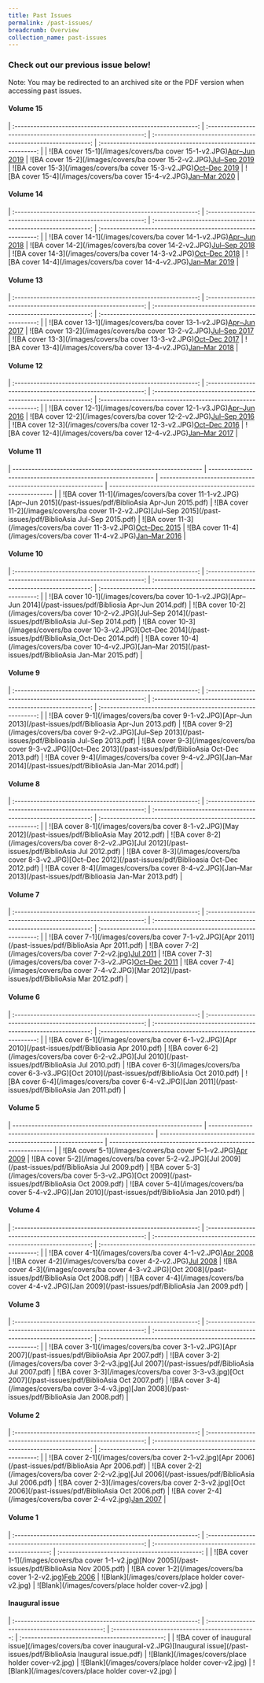 ```yaml
---
title: Past Issues
permalink: /past-issues/
breadcrumb: Overview
collection_name: past-issues
---
```

### Check out our previous issue below!
Note: You may be redirected to an archived site or the PDF version when accessing past issues. 

#### Volume 15

| :----------------------------------------------------------: | :----------------------------------------------------------: | :----------------------------------------------------------: | :----------------------------------------------------------: |
| ![BA cover 15-1](/images/covers/ba cover 15-1-v2.JPG)[Apr–Jun 2019](http://www.nlb.gov.sg/biblioasia/vol-15-issue-1/) | ![BA cover 15-2](/images/covers/ba cover 15-2-v2.JPG)[Jul–Sep 2019](http://www.nlb.gov.sg/biblioasia/home-page/) | ![BA cover 15-3](/images/covers/ba cover 15-3-v2.JPG)[Oct–Dec 2019](http://www.nlb.gov.sg/biblioasia/vol-15-issue-3/) | ![BA cover 15-4](/images/covers/ba cover 15-4-v2.JPG)[Jan–Mar 2020](http://www.nlb.gov.sg/biblioasia/vol-15-issue-4/) |

#### Volume 14

| :----------------------------------------------------------: | :----------------------------------------------------------: | :----------------------------------------------------------: | :----------------------------------------------------------: |
| ![BA cover 14-1](/images/covers/ba cover 14-1-v2.JPG)[Apr–Jun 2018](http://www.nlb.gov.sg/biblioasia/vol-14-issue-1-apr-jun-2018/) | ![BA cover 14-2](/images/covers/ba cover 14-2-v2.JPG)[Jul–Sep 2018](http://www.nlb.gov.sg/biblioasia/past-issues/vol-14-issue-2-jul-sep-2018/) | ![BA cover 14-3](/images/covers/ba cover 14-3-v2.JPG)[Oct–Dec 2018](http://www.nlb.gov.sg/biblioasia/vol-14-issue-3/) | ![BA cover 14-4](/images/covers/ba cover 14-4-v2.JPG)[Jan–Mar 2019](http://www.nlb.gov.sg/biblioasia/vol-14-issue-4/) |

#### Volume 13

| :----------------------------------------------------------: | :----------------------------------------------------------: | :----------------------------------------------------------: | :----------------------------------------------------------: |
| ![BA cover 13-1](/images/covers/ba cover 13-1-v2.JPG)[Apr–Jun 2017](http://www.nlb.gov.sg/biblioasia/volume-13-issue-1-may-to-jul-2017/) | ![BA cover 13-2](/images/covers/ba cover 13-2-v2.JPG)[Jul–Sep 2017](http://www.nlb.gov.sg/biblioasia/vol-13-issue-2-jul-sept-2017/) | ![BA cover 13-3](/images/covers/ba cover 13-3-v2.JPG)[Oct–Dec 2017](http://www.nlb.gov.sg/biblioasia/vol13-issue-3/) | ![BA cover 13-4](/images/covers/ba cover 13-4-v2.JPG)[Jan–Mar 2018](http://www.nlb.gov.sg/biblioasia/vol-13-issue-4/) |

#### Volume 12

| :----------------------------------------------------------: | :----------------------------------------------------------: | :----------------------------------------------------------: | :----------------------------------------------------------: |
| ![BA cover 12-1](/images/covers/ba cover 12-1-v3.JPG)[Apr–Jun 2016](http://www.nlb.gov.sg/biblioasia/vol-12-issue-1-april-jun-2016/) | ![BA cover 12-2](/images/covers/ba cover 12-2-v2.JPG)[Jul–Sep 2016](http://www.nlb.gov.sg/biblioasia/vol-12-issue-2-jul-sep-2016/) | ![BA cover 12-3](/images/covers/ba cover 12-3-v2.JPG)[Oct–Dec 2016](http://www.nlb.gov.sg/biblioasia/vol-12-issue-3-oct-dec-2016/) | ![BA cover 12-4](/images/covers/ba cover 12-4-v2.JPG)[Jan–Mar 2017](http://www.nlb.gov.sg/biblioasia/volume-12-issue-4-jan-mar-2017/) |

#### Volume 11

| ------------------------------------------------------------ | ------------------------------------------------------------ | ------------------------------------------------------------ | ------------------------------------------------------------ |
| ![BA cover 11-1](/images/covers/ba cover 11-1-v2.JPG)[Apr–Jun 2015](/past-issues/pdf/BiblioAsia Apr-Jun 2015.pdf) | ![BA cover 11-2](/images/covers/ba cover 11-2-v2.JPG)[Jul–Sep 2015](/past-issues/pdf/BiblioAsia Jul-Sep 2015.pdf) | ![BA cover 11-3](/images/covers/ba cover 11-3-v2.JPG)[Oct–Dec 2015](https://www.nlb.gov.sg/Browse/BiblioAsia.aspx) | ![BA cover 11-4](/images/covers/ba cover 11-4-v2.JPG)[Jan–Mar 2016](http://www.nlb.gov.sg/biblioasia/vol-11-issue-4-jan-mar-2016/) |

#### Volume 10

| :----------------------------------------------------------: | :----------------------------------------------------------: | :----------------------------------------------------------: | :----------------------------------------------------------: |
| ![BA cover 10-1](/images/covers/ba cover 10-1-v2.JPG)[Apr–Jun 2014](/past-issues/pdf/Bibliosia Apr-Jun 2014.pdf) | ![BA cover 10-2](/images/covers/ba cover 10-2-v2.JPG)[Jul–Sep 2014](/past-issues/pdf/BiblioAsia Jul-Sep 2014.pdf) | ![BA cover 10-3](/images/covers/ba cover 10-3-v2.JPG)[Oct–Dec 2014](/past-issues/pdf/BiblioAsia_Oct-Dec 2014.pdf) | ![BA cover 10-4](/images/covers/ba cover 10-4-v2.JPG)[Jan–Mar 2015](/past-issues/pdf/BiblioAsia Jan-Mar 2015.pdf) |

#### Volume 9

| :----------------------------------------------------------: | :----------------------------------------------------------: | :----------------------------------------------------------: | :----------------------------------------------------------: |
| ![BA cover 9-1](/images/covers/ba cover 9-1-v2.JPG)[Apr–Jun 2013](/past-issues/pdf/Biblioasia Apr-Jun 2013.pdf) | ![BA cover 9-2](/images/covers/ba cover 9-2-v2.JPG)[Jul–Sep 2013](/past-issues/pdf/Biblioasia Jul-Sep 2013.pdf) | ![BA cover 9-3](/images/covers/ba cover 9-3-v2.JPG)[Oct–Dec 2013](/past-issues/pdf/BiblioAsia Oct-Dec 2013.pdf) | ![BA cover 9-4](/images/covers/ba cover 9-4-v2.JPG)[Jan–Mar 2014](/past-issues/pdf/BiblioAsia Jan-Mar 2014.pdf) |

#### Volume 8

| :----------------------------------------------------------: | :----------------------------------------------------------: | :----------------------------------------------------------: | :----------------------------------------------------------: |
| ![BA cover 8-1](/images/covers/ba cover 8-1-v2.JPG)[May 2012](/past-issues/pdf/BiblioAsia May 2012.pdf) | ![BA cover 8-2](/images/covers/ba cover 8-2-v2.JPG)[Jul 2012](/past-issues/pdf/BiblioAsia Jul 2012.pdf) | ![BA cover 8-3](/images/covers/ba cover 8-3-v2.JPG)[Oct–Dec 2012](/past-issues/pdf/Biblioasia Oct-Dec 2012.pdf) | ![BA cover 8-4](/images/covers/ba cover 8-4-v2.JPG)[Jan–Mar 2013](/past-issues/pdf/Biblioasia Jan-Mar 2013.pdf) |

#### Volume 7

| :----------------------------------------------------------: | :----------------------------------------------------------: | :----------------------------------------------------------: | :----------------------------------------------------------: |
| ![BA cover 7-1](/images/covers/ba cover 7-1-v2.JPG)[Apr 2011](/past-issues/pdf/BiblioAsia Apr 2011.pdf) | ![BA cover 7-2](/images/covers/ba cover 7-2-v2.jpg)[Jul 2011](https://www.nlb.gov.sg/Browse/BiblioAsia.aspx) | ![BA cover 7-3](/images/covers/ba cover 7-3-v2.JPG)[Oct–Dec 2011](https://www.nlb.gov.sg/Browse/BiblioAsia.aspx) | ![BA cover 7-4](/images/covers/ba cover 7-4-v2.JPG)[Mar 2012](/past-issues/pdf/BiblioAsia Mar 2012.pdf) |

#### Volume 6

| :----------------------------------------------------------: | :----------------------------------------------------------: | :----------------------------------------------------------: | :----------------------------------------------------------: |
| ![BA cover 6-1](/images/covers/ba cover 6-1-v2.JPG)[Apr 2010](/past-issues/pdf/Biblioasia Apr 2010.pdf) | ![BA cover 6-2](/images/covers/ba cover 6-2-v2.JPG)[Jul 2010](/past-issues/pdf/BiblioAsia Jul 2010.pdf) | ![BA cover 6-3](/images/covers/ba cover 6-3-v3.JPG)[Oct 2010](/past-issues/pdf/BiblioAsia Oct 2010.pdf) | ![BA cover 6-4](/images/covers/ba cover 6-4-v2.JPG)[Jan 2011](/past-issues/pdf/BiblioAsia Jan 2011.pdf) |

#### Volume 5

| ------------------------------------------------------------ | ------------------------------------------------------------ | ------------------------------------------------------------ | ------------------------------------------------------------ |
| ![BA cover 5-1](/images/covers/ba cover 5-1-v2.JPG)[Apr 2009](https://www.nlb.gov.sg/Browse/BiblioAsia.aspx) | ![BA cover 5-2](/images/covers/ba cover 5-2-v2.JPG)[Jul 2009](/past-issues/pdf/BiblioAsia Jul 2009.pdf) | ![BA cover 5-3](/images/covers/ba cover 5-3-v2.JPG)[Oct 2009](/past-issues/pdf/BiblioAsia Oct 2009.pdf) | ![BA cover 5-4](/images/covers/ba cover 5-4-v2.JPG)[Jan 2010](/past-issues/pdf/BiblioAsia Jan 2010.pdf) |

#### Volume 4

| :----------------------------------------------------------: | :----------------------------------------------------------: | :----------------------------------------------------------: | :----------------------------------------------------------: |
| ![BA cover 4-1](/images/covers/ba cover 4-1-v2.JPG)[Apr 2008](https://www.nlb.gov.sg/Browse/BiblioAsia.aspx) | ![BA cover 4-2](/images/covers/ba cover 4-2-v2.JPG)[Jul 2008](https://www.nlb.gov.sg/Browse/BiblioAsia.aspx) | ![BA cover 4-3](/images/covers/ba cover 4-3-v2.JPG)[Oct 2008](/past-issues/pdf/BiblioAsia Oct 2008.pdf) | ![BA cover 4-4](/images/covers/ba cover 4-4-v2.JPG)[Jan 2009](/past-issues/pdf/BiblioAsia Jan 2009.pdf) |

#### Volume 3

| :----------------------------------------------------------: | :----------------------------------------------------------: | :----------------------------------------------------------: | :----------------------------------------------------------: |
| ![BA cover 3-1](/images/covers/ba cover 3-1-v2.JPG)[Apr 2007](/past-issues/pdf/BiblioAsia Apr 2007.pdf) | ![BA cover 3-2](/images/covers/ba cover 3-2-v3.jpg)[Jul 2007](/past-issues/pdf/BiblioAsia Jul 2007.pdf) | ![BA cover 3-3](/images/covers/ba cover 3-3-v3.jpg)[Oct 2007](/past-issues/pdf/BiblioAsia Oct 2007.pdf) | ![BA cover 3-4](/images/covers/ba cover 3-4-v3.jpg)[Jan 2008](/past-issues/pdf/BiblioAsia Jan 2008.pdf) |

#### Volume 2

| :----------------------------------------------------------: | :----------------------------------------------------------: | :----------------------------------------------------------: | :----------------------------------------------------------: |
| ![BA cover 2-1](/images/covers/ba cover 2-1-v2.jpg)[Apr 2006](/past-issues/pdf/BiblioAsia Apr 2006.pdf) | ![BA cover 2-2](/images/covers/ba cover 2-2-v2.jpg)[Jul 2006](/past-issues/pdf/BiblioAsia Jul 2006.pdf) | ![BA cover 2-3](/images/covers/ba cover 2-3-v2.jpg)[Oct 2006](/past-issues/pdf/BiblioAsia Oct 2006.pdf) | ![BA cover 2-4](/images/covers/ba cover 2-4-v2.jpg)[Jan 2007](https://www.nlb.gov.sg/Browse/BiblioAsia.aspx) |

#### Volume 1

| :----------------------------------------------------------: | :----------------------------------------------------------: | :---------------------------------------------: | :---------------------------------------------: |
| ![BA cover 1-1](/images/covers/ba cover 1-1-v2.jpg)[Nov 2005](/past-issues/pdf/BiblioAsia Nov 2005.pdf) | ![BA cover 1-2](/images/covers/ba cover 1-2-v2.jpg)[Feb 2006](https://www.nlb.gov.sg/Browse/BiblioAsia.aspx) | ![Blank](/images/covers/place holder cover-v2.jpg) | ![Blank](/images/covers/place holder cover-v2.jpg) |

#### Inaugural issue

| :----------------------------------------------------------: | :---------------------------------------------: | :---------------------------------------------: | :---------------------------------------------: |
| ![BA cover of inaugural issue](/images/covers/ba cover inaugural-v2.JPG)[Inaugural issue](/past-issues/pdf/BiblioAsia Inaugural issue.pdf) | ![Blank](/images/covers/place holder cover-v2.jpg) | ![Blank](/images/covers/place holder cover-v2.jpg) | ![Blank](/images/covers/place holder cover-v2.jpg) |


